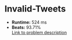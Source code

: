 # Invalid-Tweets
- **Runtime:** 524 ms
- **Beats:** 93.71%<br>
[Link to problem description]([https://leetcode.com/problems/recyclable-and-low-fat-products/description/?envType=study-plan-v2&envId=top-sql-50](https://leetcode.com/problems/find-customer-referee?envType=study-plan-v2&envId=top-sql-50))
